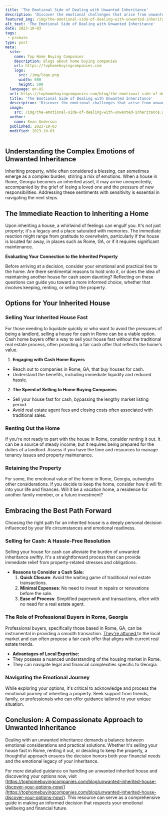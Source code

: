 ```yaml
---
title: 'The Emotional Side of Dealing with Unwanted Inheritance'
description: 'Discover the emotional challenges that arise from unwanted inheritances and gain insights into navigating this delicate terrain with curiosity and understanding.'
featured_img: /img/the-emotional-side-of-dealing-with-unwanted-inheritance.webp
alt_text: 'The Emotional Side of Dealing with Unwanted Inheritance'
date: 2023-10-03
tags:
 - probate
type: post
meta:
  site:
    name: Top Home Buying Companies
    description: Blogs about home buying companies
    url: https://tophomebuyingcompanies.com
    logo:
      src: /img/logo.png
      width: 500
      height: 500
  language: en-US
  url: https://tophomebuyingcompanies.com/blog/the-emotional-side-of-dealing-with-unwanted-inheritance
  title: 'The Emotional Side of Dealing with Unwanted Inheritance'
  description: 'Discover the emotional challenges that arise from unwanted inheritances and gain insights into navigating this delicate terrain with curiosity and understanding.'
  image:
    src: /img/the-emotional-side-of-dealing-with-unwanted-inheritance.webp
  author:
    name: Sean Anderson
  published: 2023-10-03
  modified: 2023-10-03
---
```



## Understanding the Complex Emotions of Unwanted Inheritance

Inheriting property, while often considered a blessing, can sometimes emerge as a complex burden, stirring a mix of emotions. When a house in Rome, Georgia becomes an inherited asset, it may arrive unexpectedly, accompanied by the grief of losing a loved one and the pressure of new responsibilities. Addressing these sentiments with sensitivity is essential in navigating the next steps.

## The Immediate Reaction to Inheriting a Home

Upon inheriting a house, a whirlwind of feelings can engulf you. It's not just property; it's a legacy and a place saturated with memories. The immediate reaction might range from gratitude to overwhelm, particularly if the house is located far away, in places such as Rome, GA, or if it requires significant maintenance.

**Evaluating Your Connection to the Inherited Property**

Before arriving at a decision, consider your emotional and practical ties to the home. Are there sentimental reasons to hold onto it, or does the idea of maintaining another house for cash seem daunting? Reflecting on these questions can guide you toward a more informed choice, whether that involves keeping, renting, or selling the property.

## Options for Your Inherited House

### Selling Your Inherited House Fast

For those needing to liquidate quickly or who want to avoid the pressures of being a landlord, selling a house for cash in Rome can be a viable option. Cash home buyers offer a way to sell your house fast without the traditional real estate process, often providing a fair cash offer that reflects the home's value.

1. **Engaging with Cash Home Buyers**
  - Reach out to companies in Rome, GA, that buy houses for cash.
  - Understand the benefits, including immediate liquidity and reduced hassle.

2. **The Speed of Selling to Home Buying Companies**
  - Sell your house fast for cash, bypassing the lengthy market listing period.
  - Avoid real estate agent fees and closing costs often associated with traditional sales.

### Renting Out the Home

If you're not ready to part with the house in Rome, consider renting it out. It can be a source of steady income, but it requires being prepared for the duties of a landlord. Assess if you have the time and resources to manage tenancy issues and property maintenance.

### Retaining the Property

For some, the emotional value of the home in Rome, Georgia, outweighs other considerations. If you decide to keep the home, consider how it will fit into your life and finances. Will it be a vacation home, a residence for another family member, or a future investment?

## Embracing the Best Path Forward

Choosing the right path for an inherited house is a deeply personal decision influenced by your life circumstances and emotional readiness.

### Selling for Cash: A Hassle-Free Resolution

Selling your house for cash can alleviate the burden of unwanted inheritance swiftly. It's a straightforward process that can provide immediate relief from property-related stresses and obligations.
  - **Reasons to Consider a Cash Sale:**
    1. **Quick Closure**: Avoid the waiting game of traditional real estate transactions.
    2. **Minimal Expenses**: No need to invest in repairs or renovations before the sale.
    3. **Ease of Process**: Simplified paperwork and transactions, often with no need for a real estate agent.

### The Role of Professional Buyers in Rome, Georgia

Professional buyers, specifically those based in Rome, GA, can be instrumental in providing a smooth transaction. [They're   attuned  ](https://tophomebuyingcompanies.com/blog/creative-ideas-for-repurposing-unwanted-inherited-land)to the local market and can often propose a fair cash offer that aligns with current real estate trends.
  - **Advantages of Local Expertise:**
  - They possess a nuanced understanding of the housing market in Rome.
  - They can navigate legal and financial complexities specific to Georgia.

### Navigating the Emotional Journey

While exploring your options, it's critical to acknowledge and process the emotional journey of inheriting a property. Seek support from friends, family, or professionals who can offer guidance tailored to your unique situation.

## Conclusion: A Compassionate Approach to Unwanted Inheritance

Dealing with an unwanted inheritance demands a balance between emotional considerations and practical solutions. Whether it's selling your house fast in Rome, renting it out, or deciding to keep the property, a thoughtful approach ensures the decision honors both your financial needs and the emotional legacy of your inheritance.

For more detailed guidance on handling an unwanted inherited house and discovering your options now, visit [https://tophomebuyingcompanies.com/blog/unwanted-inherited-house-discover-your-options-now/](https://tophomebuyingcompanies.com/blog/unwanted-inherited-house-discover-your-options-now/). This resource can serve as a comprehensive guide in making an informed decision that respects your emotional wellbeing and financial future.